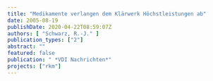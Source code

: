 ```yaml
---
title: "Medikamente verlangen dem Klärwerk Höchstleistungen ab"
date: 2005-08-19
publishDate: 2020-04-22T08:59:07Z
authors: [ "Schwarz, R.-J." ]
publication_types: ["2"]
abstract: ""
featured: false
publication: " *VDI Nachrichten*"
projects: ["rkm"]
---
```


